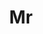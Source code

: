---
name: Likun Cai
title: Mr
email: 
website: 
note: Intern at Amazon AWS
category: PhD Students
photo: 
---